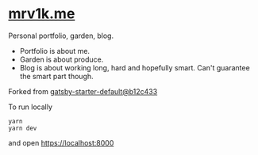 # [mrv1k.me](https://mrv1k.me)

Personal portfolio, garden, blog.

- Portfolio is about me.
- Garden is about produce.
- Blog is about working long, hard and hopefully smart. Can't guarantee the smart part though.

Forked from [gatsby-starter-default@b12c433](https://github.com/gatsbyjs/gatsby-starter-default/tree/b12c433cf494b48e535af090eabe7adcd6520732)

To run locally

```shell
yarn
yarn dev
```

and open <https://localhost:8000>
